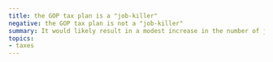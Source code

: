 ```yaml
---
title: the GOP tax plan is a "job-killer"
negative: the GOP tax plan is not a "job-killer"
summary: It would likely result in a modest increase in the number of jobs
topics:
- taxes
---
```

